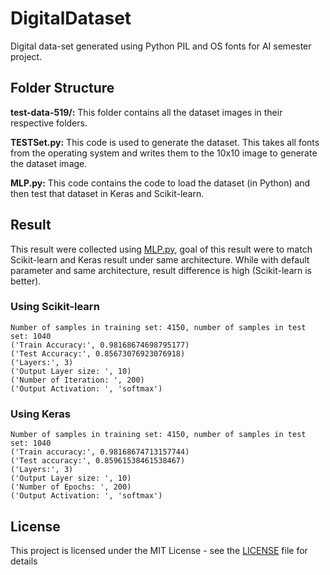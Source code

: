# DigitalDataset
Digital data-set generated using Python PIL and OS fonts for AI semester project.

## Folder Structure
 **test-data-519/:** This folder contains all the dataset images in their respective folders.
 
 **TESTSet.py:** This code is used to generate the dataset. This takes all fonts from the operating system and writes them to the 10x10 image to generate the dataset image.
 
 **MLP.py:** This code contains the code to load the dataset (in Python) and then test that dataset in Keras and Scikit-learn.

## Result
This result were collected using [MLP.py](MLP.py), goal of this result were to match Scikit-learn and Keras result under same architecture. While with default parameter and same architecture, result difference is high (Scikit-learn is better).

### Using Scikit-learn
```
Number of samples in training set: 4150, number of samples in test set: 1040
('Train Accuracy:', 0.98168674698795177)
('Test Accuracy:', 0.85673076923076918)
('Layers:', 3)
('Output Layer size: ', 10)
('Number of Iteration: ', 200)
('Output Activation: ', 'softmax')
```

### Using Keras 
```
Number of samples in training set: 4150, number of samples in test set: 1040
('Train accuracy:', 0.98168674713157744)
('Test accuracy:', 0.85961538461538467)
('Layers:', 3)
('Output Layer size: ', 10)
('Number of Epochs: ', 200)
('Output Activation: ', 'softmax')
```

## License
This project is licensed under the MIT License - see the [LICENSE](LICENSE) file for details
